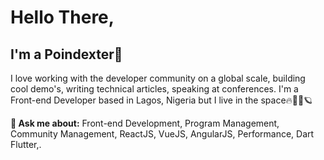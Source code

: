 <h1> Hello There, </h1>
<h2>I'm a Poindexter🤖</h2>
<p>I love working with the developer community on a global scale, building cool demo's, writing technical articles, speaking at conferences. I'm a Front-end Developer based in Lagos, Nigeria but I live in the space🔥🚀🌌🪐</p>
<p><strong>💬 Ask me about:</strong> Front-end Development, Program Management, Community Management, ReactJS, VueJS, AngularJS, Performance, Dart Flutter,.</p>
